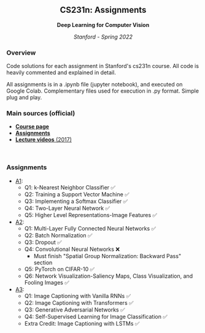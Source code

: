 <h2 align="center">CS231n: Assignments </h2>
<p align="center"><b>Deep Learning for Computer Vision</b></p>
<p align="center"><i>Stanford - Spring 2022</i></p>

### Overview
Code solutions for each assignment in Stanford's cs231n course.
All code is heavily commented and explained in detail.

All assignments is in a .ipynb file (jupyter notebook), and executed on Google Colab. Complementary files used for execution in .py format. Simple plug and play.

### Main sources (official)
* [**Course page**](http://cs231n.stanford.edu/2022/)
* [**Assignments**](http://cs231n.stanford.edu/2022/schedule.html)
* [**Lecture videos** (2017)](https://www.youtube.com/playlist?list=PLC1qU-LWwrF64f4QKQT-Vg5Wr4qEE1Zxk)

<br>

### Assignments

* [A1](assignment1): 
    * Q1: k-Nearest Neighbor Classifier :white_check_mark:
    * Q2: Training a Support Vector Machine :white_check_mark:
    * Q3: Implementing a Softmax Classifier :white_check_mark:
    * Q4: Two-Layer Neural Network :white_check_mark:
    * Q5: Higher Level Representations-Image Features :white_check_mark:
* [A2](assignment2): 
    * Q1: Multi-Layer Fully Connected Neural Networks :white_check_mark:
    * Q2: Batch Normalization :white_check_mark:
    * Q3: Dropout :white_check_mark:
    * Q4: Convolutional Neural Networks :x:
         * Must finish "Spatial Group Normalization: Backward Pass" section
    * Q5: PyTorch on CIFAR-10 :white_check_mark:
    * Q6: Network Visualization-Saliency Maps, Class Visualization, and Fooling Images :white_check_mark:
* [A3](assignment3): 
    * Q1: Image Captioning with Vanilla RNNs :white_check_mark:
    * Q2: Image Captioning with Transformers :white_check_mark:
    * Q3: Generative Adversarial Networks :white_check_mark:
    * Q4: Self-Supervised Learning for Image Classification :white_check_mark:
    * Extra Credit: Image Captioning with LSTMs :white_check_mark:

<br>
